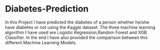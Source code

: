 # Diabetes-Prediction
In this Project I have predicted the diabetes of a person whether he/she have diabetes or not using the Kaggle dataset. The three machine learning algorithm I have used are Logistic Regression,Random Forest and XGB Classifier. In the end I have also provided the comparison between this different Machine Learning Models.
